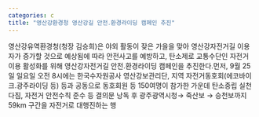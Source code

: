 ```yaml
---
categories: c
title: "영산강환경청 영산강길 안전․환경라이딩 캠페인 추진"
---
```

영산강유역환경청(청장 김승희)은 야외 활동이 잦은 가을을 맞아 영산강자전거길 이용자가 증가할 것으로 예상됨에 따라 안전사고를 예방하고, 탄소제로 교통수단인 자전거 이용 활성화를 위해 영산강자전거길 안전․환경라이딩 캠페인을 추진한다.먼저, 9월 25일 일요일 오전 8시에는 한국수자원공사 영산강보관리단, 지역 자전거동호회(에코바이크․광주라이딩 등) 등과 공동으로 동호회원 등 150여명이 참가한 가운데 탄소중립 실천 다짐, 자전거 안전수칙 준수 등 결의문 낭독 후 광주광역시청→ 죽산보 → 승천보까지 59km 구간을 자전거로 대행진하는 행